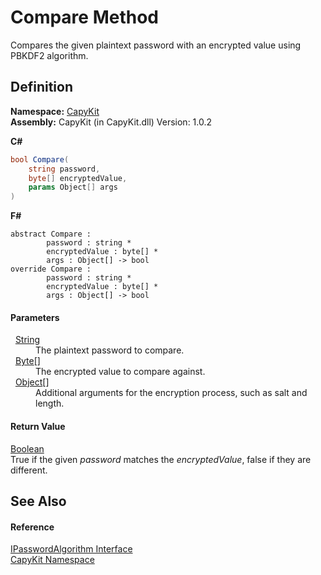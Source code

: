 # Compare Method


Compares the given plaintext password with an encrypted value using PBKDF2 algorithm.



## Definition
**Namespace:** <a href="N_CapyKit.md">CapyKit</a>  
**Assembly:** CapyKit (in CapyKit.dll) Version: 1.0.2

**C#**
``` C#
bool Compare(
	string password,
	byte[] encryptedValue,
	params Object[] args
)
```
**F#**
``` F#
abstract Compare : 
        password : string * 
        encryptedValue : byte[] * 
        args : Object[] -> bool 
override Compare : 
        password : string * 
        encryptedValue : byte[] * 
        args : Object[] -> bool 
```



#### Parameters
<dl><dt>  <a href="https://learn.microsoft.com/dotnet/api/system.string" target="_blank" rel="noopener noreferrer">String</a></dt><dd>The plaintext password to compare.</dd><dt>  <a href="https://learn.microsoft.com/dotnet/api/system.byte" target="_blank" rel="noopener noreferrer">Byte</a>[]</dt><dd>The encrypted value to compare against.</dd><dt>  <a href="https://learn.microsoft.com/dotnet/api/system.object" target="_blank" rel="noopener noreferrer">Object</a>[]</dt><dd>Additional arguments for the encryption process, such as salt and length.</dd></dl>

#### Return Value
<a href="https://learn.microsoft.com/dotnet/api/system.boolean" target="_blank" rel="noopener noreferrer">Boolean</a>  
True if the given *password* matches the *encryptedValue*, false if they are different.

## See Also


#### Reference
<a href="T_CapyKit_IPasswordAlgorithm.md">IPasswordAlgorithm Interface</a>  
<a href="N_CapyKit.md">CapyKit Namespace</a>  
